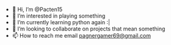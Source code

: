 - 👋 Hi, I’m @Pacten15
- 👀 I’m interested in playing something
- 🌱 I’m currently learning python again :|
- 💞️ I’m looking to collaborate on projects that mean something
- 📫 How to reach me email pagnergamer69@gmail.com

<!---
Pacten15/Pacten15 is a ✨ special ✨ repository because its `README.md` (this file) appears on your GitHub profile.
You can click the Preview link to take a look at your changes.
--->
